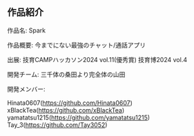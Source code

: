 ## 作品紹介

作品名: Spark

作品概要: 今までにない最強のチャット/通話アプリ

出展:
技育CAMPハッカソン2024 vol.11(優秀賞)
技育博2024 vol.4

開発チーム: 三千体の桑田より完全体の山田

開発メンバー: 

Hinata0607(https://github.com/Hinata0607)
xBlackTea(https://github.com/xBlackTea)
yamatatsu1215(https://github.com/yamatatsu1215)
Tay_3(https://github.com/Tay3052)
